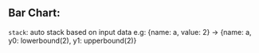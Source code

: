 ## Bar Chart:

`stack`: auto stack based on input data
e.g: {name: a, value: 2} -> {name: a, y0: lowerbound(2), y1: upperbound(2)}
